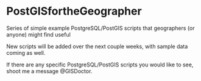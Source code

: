 # PostGISfortheGeographer
Series of simple example PostgreSQL/PostGIS scripts that geographers (or anyone) might find useful

New scripts will be added over the next couple weeks, with sample data coming as well.

If there are any specific PostgreSQL/PostGIS scripts you would like to see, shoot me a message @GISDoctor.
